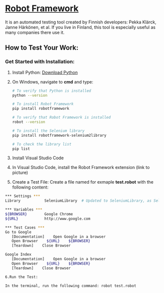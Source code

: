 # [Robot Framework](https://robotframework.org/)

It is an automated testing tool created by Finnish developers: Pekka Klärck, Janne Härkönen, et al. If you live in Finland, this tool is especially useful as many companies there use it.

## How to Test Your Work:

### Get Started with Installation:

1. Install Python: [Download Python](https://www.python.org/downloads/)

2. On Windows, navigate to **cmd** and type:

     ```sh
   # To verify that Python is installed
   python --version

   # To install Robot Framework
   pip install robotframework

   # To verify that Robot Framework is installed
   robot --version

   # To install the Selenium library
   pip install robotframework-selenium2library

   # To check the library list
   pip list
   
3. Install Visual Studio Code

4. In Visual Studio Code, install the Robot Framework extension (link to picture)

5. Create a Test File:
Create a file named for exmaple **test.robot** with the following content:

  ```sh
 *** Settings ***
 Library           SeleniumLibrary  # Updated to SeleniumLibrary, as Selenium2Library is deprecated

 *** Variables ***
 ${BROWSER}        Google Chrome
 ${URL}            http://www.google.com

 *** Test Cases ***
 Go to Google
     [Documentation]    Open Google in a browser
     Open Browser    ${URL}    ${BROWSER}
     [Teardown]    Close Browser

 Google Index
     [Documentation]    Open Google in a browser
     Open Browser    ${URL}    ${BROWSER}
     [Teardown]    Close Browser

6.Run the Test:

In the terminal, run the following command: robot test.robot
